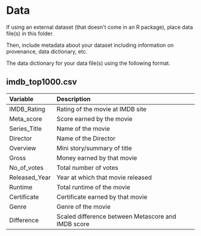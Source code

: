 # Data

If using an external dataset (that doesn't come in an R package), place data file(s) in this folder.

Then, include metadata about your dataset including information on provenance, data dictionary, etc.

The data dictionary for your data file(s) using the following format.

## imdb_top1000.csv

| Variable  | Description               |
|:----------|:--------------------------|
| IMDB_Rating | Rating of the movie at IMDB site |
| Meta_score | Score earned by the movie |
| Series_Title | Name of the movie |
| Director | Name of the Director |
| Overview | Mini story/summary of title |
| Gross | Money earned by that movie |
| No_of_votes | Total number of votes  |
| Released_Year  | Year at which that movie released |
| Runtime | Total runtime of the movie |
| Certificate | Certificate earned by that movie |
| Genre | Genre of the movie |
| Difference | Scaled difference between Metascore and IMDB score |


